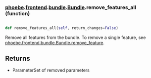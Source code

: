 ### [phoebe](phoebe.md).[frontend](phoebe.frontend.md).[bundle](phoebe.frontend.bundle.md).[Bundle](phoebe.frontend.bundle.Bundle.md).remove_features_all (function)


```py

def remove_features_all(self, return_changes=False)

```



Remove all features from the bundle.  To remove a single feature, see
[phoebe.frontend.bundle.Bundle.remove_feature](phoebe.frontend.bundle.Bundle.remove_feature.md).

Returns
-----------
* ParameterSet of removed parameters

